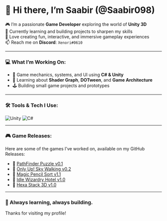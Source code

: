# 👋 Hi there, I’m Saabir (@Saabir098)

🎮 I’m a passionate **Game Developer** exploring the world of **Unity 3D**  
🧠 Currently learning and building projects to sharpen my skills  
🚀 Love creating fun, interactive, and immersive gameplay experiences  
📫 Reach me on **Discord**: `Xenori#0610`

---

### 💻 What I’m Working On:
- 🔧 Game mechanics, systems, and UI using **C# & Unity**
- 🧪 Learning about **Shader Graph**, **DOTween**, and **Game Architecture**
- 🕹️ Building small game projects and prototypes

---

### 🛠️ Tools & Tech I Use:
![Unity](https://img.shields.io/badge/Unity-100000?style=for-the-badge&logo=unity&logoColor=white)
![C#](https://img.shields.io/badge/C%23-239120?style=for-the-badge&logo=c-sharp&logoColor=white)

---

### 🎮 Game Releases:
Here are some of the games I’ve worked on, available on my GitHub Releases:

- 🔗 [PathFinder Puzzle v0.1](https://github.com/Saabir098/Games-Worked-On/releases/tag/PathFinderV0.1)
- 🔗 [Only Up! Sky Walking v0.2](https://github.com/Saabir098/Games-Worked-On/releases/tag/OnlyUp!SkyWalkingV0.2)
- 🔗 [Magic Pencil Sort v1.1](https://github.com/Saabir098/Games-Worked-On/releases/tag/MagicPencilSortv1.1)
- 🔗 [Idle Wizardry Hotel v1.0](https://github.com/Saabir098/Games-Worked-On/releases/tag/IdleWizardryHotel-v1.0)
- 🔗 [Hexa Stack 3D v1.0](https://github.com/Saabir098/Games-Worked-On/releases/tag/HexaStack3Dv1.0)

---

### 🌱 Always learning, always building.
Thanks for visiting my profile!

<!---
Saabir098/Saabir098 is a ✨ special ✨ repository because its `README.md` (this file) appears on your GitHub profile.
You can click the Preview link to take a look at your changes.
--->



